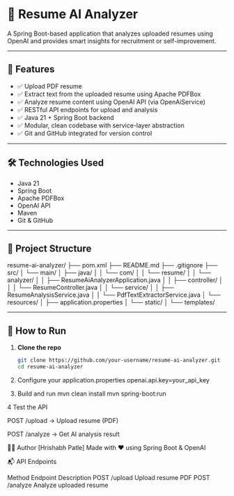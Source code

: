 # 📄 Resume AI Analyzer

A Spring Boot-based application that analyzes uploaded resumes using OpenAI and provides smart insights for recruitment or self-improvement.

---

## 🚀 Features

- ✅ Upload PDF resume
- ✅ Extract text from the uploaded resume using Apache PDFBox
- ✅ Analyze resume content using OpenAI API (via OpenAiService)
- ✅ RESTful API endpoints for upload and analysis
- ✅ Java 21 + Spring Boot backend
- ✅ Modular, clean codebase with service-layer abstraction
- ✅ Git and GitHub integrated for version control

---

## 🛠️ Technologies Used

- Java 21
- Spring Boot
- Apache PDFBox
- OpenAI API
- Maven
- Git & GitHub

---

## 📂 Project Structure
resume-ai-analyzer/
├── pom.xml
├── README.md
├── .gitignore
├── src/
│   └── main/
│       ├── java/
│       │   └── com/
│       │       └── resume/
│       │           └── analyzer/
│       │               ├── ResumeAiAnalyzerApplication.java
│       │               ├── controller/
│       │               │   └── ResumeController.java
│       │               └── service/
│       │                   ├── ResumeAnalysisService.java
│       │                   └── PdfTextExtractorService.java
│       └── resources/
│           ├── application.properties
│           └── static/
│           └── templates/

---

## 📌 How to Run

1. **Clone the repo**
   ```bash
   git clone https://github.com/your-username/resume-ai-analyzer.git
   cd resume-ai-analyzer
   
2. Configure your application.properties
 openai.api.key=your_api_key

3. Build and run
mvn clean install
mvn spring-boot:run

4 Test the API

POST /upload → Upload resume (PDF)

POST /analyze → Get AI analysis result

👨‍💻 Author
[Hrishabh Patle]
Made with ❤️ using Spring Boot & OpenAI


📬 API Endpoints

Method	Endpoint	Description
POST	/upload	Upload resume PDF
POST	/analyze	Analyze uploaded resume
